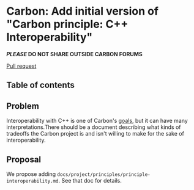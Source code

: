 # Carbon: Add initial version of "Carbon principle: C++ Interoperability"

<!--
Part of the Carbon Language, under the Apache License v2.0 with LLVM
Exceptions. See /LICENSE for license information.
SPDX-License-Identifier: Apache-2.0 WITH LLVM-exception
-->

**_PLEASE_ DO NOT SHARE OUTSIDE CARBON FORUMS**

[Pull request](https://github.com/carbon-language/carbon-lang/pull/62)

## Table of contents

<!-- START doctoc generated TOC please keep comment here to allow auto update -->
<!-- DON'T EDIT THIS SECTION, INSTEAD RE-RUN doctoc TO UPDATE -->
<!-- END doctoc generated TOC please keep comment here to allow auto update -->

## Problem

Interoperability with C++ is one of Carbon's
[goals](https://github.com/carbon-language/carbon-lang/blob/master/docs/project/goals.md),
but it can have many interpretations.There should be a document describing what
kinds of tradeoffs the Carbon project is and isn't willing to make for the sake
of interoperability.

## Proposal

We propose adding `docs/project/principles/principle-interoperability.md`.
See that doc for details.
